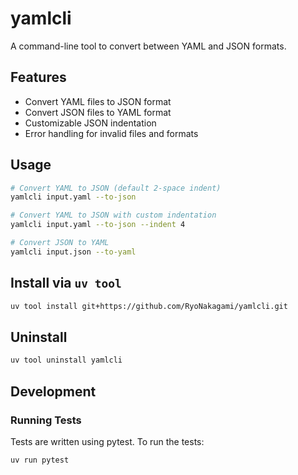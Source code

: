 # yamlcli

A command-line tool to convert between YAML and JSON formats.

## Features

- Convert YAML files to JSON format
- Convert JSON files to YAML format
- Customizable JSON indentation
- Error handling for invalid files and formats

## Usage

```bash
# Convert YAML to JSON (default 2-space indent)
yamlcli input.yaml --to-json

# Convert YAML to JSON with custom indentation
yamlcli input.yaml --to-json --indent 4

# Convert JSON to YAML
yamlcli input.json --to-yaml
```

## Install via `uv tool`

```bash
uv tool install git+https://github.com/RyoNakagami/yamlcli.git
```

## Uninstall

```bash
uv tool uninstall yamlcli
```

## Development

### Running Tests

Tests are written using pytest. To run the tests:

```bash
uv run pytest
```
